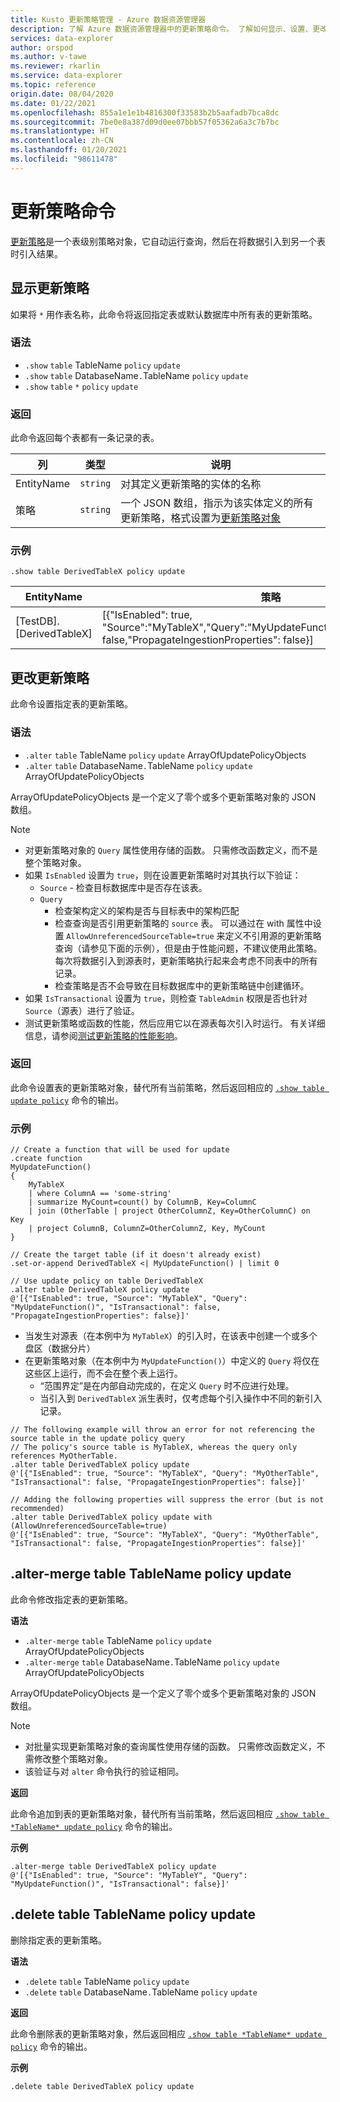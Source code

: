 ```yaml
---
title: Kusto 更新策略管理 - Azure 数据资源管理器
description: 了解 Azure 数据资源管理器中的更新策略命令。 了解如何显示、设置、更改和删除表更新策略。
services: data-explorer
author: orspod
ms.author: v-tawe
ms.reviewer: rkarlin
ms.service: data-explorer
ms.topic: reference
origin.date: 08/04/2020
ms.date: 01/22/2021
ms.openlocfilehash: 855a1e1e1b4816300f33583b2b5aafadb7bca8dc
ms.sourcegitcommit: 7be0e8a387d09d0ee07bbb57f05362a6a3c7b7bc
ms.translationtype: HT
ms.contentlocale: zh-CN
ms.lasthandoff: 01/20/2021
ms.locfileid: "98611478"
---
```

# <a name="update-policy-commands"></a>更新策略命令

[更新策略](updatepolicy.md)是一个表级别策略对象，它自动运行查询，然后在将数据引入到另一个表时引入结果。

## <a name="show-update-policy"></a>显示更新策略

如果将 `*` 用作表名称，此命令将返回指定表或默认数据库中所有表的更新策略。

### <a name="syntax"></a>语法

* `.show` `table` TableName `policy` `update`
* `.show` `table` DatabaseName`.`TableName `policy` `update` 
* `.show` `table` `*` `policy` `update`

### <a name="returns"></a>返回

此命令返回每个表都有一条记录的表。

|列    |类型    |说明                                                                                                                                                           |
|----------|--------|----------------------------------------------------------------------------------------------------------------------------------------------------------------------|
|EntityName|`string`|对其定义更新策略的实体的名称                                                                                                                |
|策略  |`string`|一个 JSON 数组，指示为该实体定义的所有更新策略，格式设置为[更新策略对象](updatepolicy.md#the-update-policy-object)|

### <a name="example"></a>示例

```kusto
.show table DerivedTableX policy update 
```

|EntityName        |策略                                                                                                                                    |
|------------------|--------------------------------------------------------------------------------------------------------------------------------------------|
|[TestDB].[DerivedTableX]|[{"IsEnabled": true, "Source":"MyTableX","Query":"MyUpdateFunction()","IsTransactional": false,"PropagateIngestionProperties": false}]|

## <a name="alter-update-policy"></a>更改更新策略

此命令设置指定表的更新策略。

### <a name="syntax"></a>语法

* `.alter` `table` TableName `policy` `update` ArrayOfUpdatePolicyObjects 
* `.alter` `table` DatabaseName`.`TableName `policy` `update` ArrayOfUpdatePolicyObjects  

ArrayOfUpdatePolicyObjects 是一个定义了零个或多个更新策略对象的 JSON 数组。

> [!NOTE]
> * 对更新策略对象的 `Query` 属性使用存储的函数。
   只需修改函数定义，而不是整个策略对象。
> * 如果 `IsEnabled` 设置为 `true`，则在设置更新策略时对其执行以下验证：
>    * `Source` - 检查目标数据库中是否存在该表。
>    * `Query` 
>        * 检查架构定义的架构是否与目标表中的架构匹配
>        * 检查查询是否引用更新策略的 `source` 表。 
        可以通过在 with 属性中设置 `AllowUnreferencedSourceTable=true` 来定义不引用源的更新策略查询（请参见下面的示例），但是由于性能问题，不建议使用此策略。 每次将数据引入到源表时，更新策略执行起来会考虑不同表中的所有记录。
 >       * 检查策略是否不会导致在目标数据库中的更新策略链中创建循环。
 > * 如果 `IsTransactional` 设置为 `true`，则检查 `TableAdmin` 权限是否也针对 `Source`（源表）进行了验证。
 > * 测试更新策略或函数的性能，然后应用它以在源表每次引入时运行。 有关详细信息，请参阅[测试更新策略的性能影响](updatepolicy.md#performance-impact)。

### <a name="returns"></a>返回

此命令设置表的更新策略对象，替代所有当前策略，然后返回相应的 [`.show table update policy`](#show-update-policy) 命令的输出。

### <a name="example"></a>示例

```kusto
// Create a function that will be used for update
.create function 
MyUpdateFunction()
{
    MyTableX
    | where ColumnA == 'some-string'
    | summarize MyCount=count() by ColumnB, Key=ColumnC
    | join (OtherTable | project OtherColumnZ, Key=OtherColumnC) on Key
    | project ColumnB, ColumnZ=OtherColumnZ, Key, MyCount
}

// Create the target table (if it doesn't already exist)
.set-or-append DerivedTableX <| MyUpdateFunction() | limit 0

// Use update policy on table DerivedTableX
.alter table DerivedTableX policy update
@'[{"IsEnabled": true, "Source": "MyTableX", "Query": "MyUpdateFunction()", "IsTransactional": false, "PropagateIngestionProperties": false}]'
```

* 当发生对源表（在本例中为 `MyTableX`）的引入时，在该表中创建一个或多个盘区（数据分片）
* 在更新策略对象（在本例中为 `MyUpdateFunction()`）中定义的 `Query` 将仅在这些区上运行，而不会在整个表上运行。
  * “范围界定”是在内部自动完成的，在定义 `Query` 时不应进行处理。
  * 当引入到 `DerivedTableX` 派生表时，仅考虑每个引入操作中不同的新引入记录。

```kusto
// The following example will throw an error for not referencing the source table in the update policy query
// The policy's source table is MyTableX, whereas the query only references MyOtherTable. 
.alter table DerivedTableX policy update
@'[{"IsEnabled": true, "Source": "MyTableX", "Query": "MyOtherTable", "IsTransactional": false, "PropagateIngestionProperties": false}]'

// Adding the following properties will suppress the error (but is not recommended)
.alter table DerivedTableX policy update with (AllowUnreferencedSourceTable=true)
@'[{"IsEnabled": true, "Source": "MyTableX", "Query": "MyOtherTable", "IsTransactional": false, "PropagateIngestionProperties": false}]'

```

## <a name="alter-merge-table-tablename-policy-update"></a>.alter-merge table TableName policy update

此命令修改指定表的更新策略。

**语法**

* `.alter-merge` `table` TableName `policy` `update` ArrayOfUpdatePolicyObjects 
* `.alter-merge` `table` DatabaseName`.`TableName `policy` `update` ArrayOfUpdatePolicyObjects  

ArrayOfUpdatePolicyObjects 是一个定义了零个或多个更新策略对象的 JSON 数组。

> [!NOTE]
> * 对批量实现更新策略对象的查询属性使用存储的函数。 
     只需修改函数定义，不需修改整个策略对象。
> * 该验证与对 `alter` 命令执行的验证相同。

**返回**

此命令追加到表的更新策略对象，替代所有当前策略，然后返回相应 [`.show table *TableName* update policy`](#show-update-policy) 命令的输出。

**示例**

```kusto
.alter-merge table DerivedTableX policy update 
@'[{"IsEnabled": true, "Source": "MyTableY", "Query": "MyUpdateFunction()", "IsTransactional": false}]'  
``` 

## <a name="delete-table-tablename-policy-update"></a>.delete table TableName policy update

删除指定表的更新策略。

**语法**

* `.delete` `table` TableName `policy` `update`
* `.delete` `table` DatabaseName`.`TableName `policy` `update` 

**返回**

此命令删除表的更新策略对象，然后返回相应 [`.show table *TableName* update policy`](#show-update-policy) 命令的输出。

**示例**

```kusto
.delete table DerivedTableX policy update 
```
